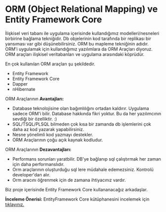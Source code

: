 # ORM (Object Relational Mapping) ve Entity Framework Core
İlişkisel veri tabanı ile uygulama içerisinde kullandığımız modelleri/nesneleri birbirine bağlama tekniğidir. Db objelerinin kod tarafında bir replikası bir yansıması var gibi düşünebilirsiniz. ORM bu mapleme tekniğinin adıdır. ORM'i uygulamak için kullandığımız yazılımlara da ORM Araçları diyoruz. ORM araçları ilişkisel veritabanları ve uygulama arasındaki köprüdür.

En çok kullanılan ORM araçları şu şekildedir. 

* Entity Framework
* Entity Framework Core
* Dapper
* nHibernate

ORM Araçlarının **Avantajları:** 
* Database teknolojisine olan bağımlılığını ortadan kaldırır. Uygulama sadece ORM'i bilir. Database hakkında fikri yoktur. Bu da her yazılımcının sevdiği bir özelliktir. :) 
* SQL/TSQL/PLSQL bilmeden çok kısa bir zamanda db işlemlerini çok daha az kod yazarak yapabilirsiniz.
* Nesne yönelimli kod yazmayı destekler. 
* ORM Araçlarının çoğu açık kaynak kodludur.

ORM Araçlarının **Dezavantajları:**

* Performans sorunları yaratbilir. DB'ye bağlanıp sql çalıştırmak her zaman için daha performanslıdır. 
* Orm araçlarının oluşturduğu sql lere müdahale edemezsiniz. Kontrolü developer'dan alır.
* Orm aracını öğrenmek için de zamana ihtiyacınız vardır.

Biz proje içerisinde Entity Framework Core kullananacağız arkadaşlar.

**İnceleme Önerisi:**  EntityFramework Core kütüphanesini incelemek için [tıklayınız.](https://github.com/dotnet/efcore)



